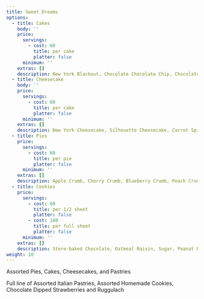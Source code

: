 ```yaml
---
title: Sweet Dreams
options:
  - title: Cakes
    body: ''
    price:
      servings:
        - cost: 60
          title: per cake
          platter: false
      minimum: ''
    extras: []
    description: New York Blackout, Chocolate Chocolate Chip, Chocolate Outrage, Black Forest, Old Fashion Chocolate, Strawberry Short Cake, Boston Cream Layer, Drizzle Layer, Napoleon Cake, Sunny Mousse Supreme, Trio Mousse Cake, Tiramisu Cake, Chocolate Truffle.
  - title: Cheesecake
    body: ''
    price:
      servings:
        - cost: 60
          title: per cake
          platter: false
      minimum: ''
    extras: []
    description: New York Cheesecake, Silhouette Cheesecake, Carrot Spice Layer, Chocolate Cheesecake
  - title: Pies
    price:
      servings:
        - cost: 60
          title: per pie
          platter: false
      minimum: ''
    extras: []
    description: Apple Crumb, Cherry Crumb, Blueberry Crumb, Peach Crumb, Apple Pie, Key Lime, Pecan. Pumpkin
  - title: Cookies
    price:
      servings:
        - cost: 60
          title: per 1/2 sheet
          platter: false
        - cost: 100
          title: per full sheet
          platter: false
      minimum: ''
    extras: []
    description: Store-baked Chocolate, Oatmeal Raisin, Sugar, Peanut Butter and many more.
weight: 10
---
```


Assorted Pies, Cakes, Cheesecakes, and Pastries

Full line of Assorted Italian Pastries, Assorted Homemade Cookies, Chocolate Dipped Strawberries and Ruggulach
